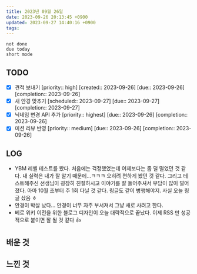 ```yaml
---
title: 2023년 09월 26일
date: 2023-09-26 20:13:45 +0900
updated: 2023-09-27 14:40:16 +0900
tags: 
---
```


```tasks
not done 
due today
short mode
```

## TODO
- [x] 견적 보내기  [priority:: high]  [created:: 2023-09-26]  [due:: 2023-09-26]  [completion:: 2023-09-26]
- [x] 새 안경 맞추기  [scheduled:: 2023-09-27]  [due:: 2023-09-27]  [completion:: 2023-09-27]
- [x] 닉네임 변경 API 추가  [priority:: highest]  [due:: 2023-09-26]  [completion:: 2023-09-26]
- [x] 미션 리뷰 반영  [priority:: medium]  [due:: 2023-09-26]  [completion:: 2023-09-26]

## LOG

- YBM 레벨 테스트를 봤다. 처음에는 걱정했었는데 어제보다는 좀 덜 떨었던 것 같다. 내 실력은 내가 잘 알기 때문에...ㅋㅋㅋ 오히려 편하게 봤던 것 같다. 그리고 테스트해주신 선생님이 굉장히 친절하시고 이야기를 잘 들어주셔서 부담이 많이 덜어졌다. 아마 10월 초부터 주 1회 다닐 것 같다. 링글도 같이 병행해야지. 사실 오늘 링글 샀음 ㅎ
- 안경이 박살 났다... 안경이 너무 자주 부서져서 그냥 새로 사려고 한다.
- 베로 위키 이전을 위한 블로그 디자인이 오늘 대략적으로 끝났다. 이제 RSS 만 성공적으로 붙이면 잘 될 것 같다 👍

## 배운 것

## 느낀 것
